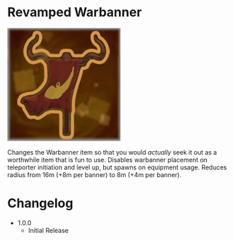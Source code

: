 # Revamped Warbanner

![Revamped Warbanner](https://github.com/alexander-mcdowell/RevampedWarbanner/blob/main/icon.png)

Changes the Warbanner item so that you would _actually_ seek it out as a worthwhile item that is fun to use. Disables warbanner placement on teleporter initiation and level up, but spawns on equipment usage. Reduces radius from 16m (+8m per banner) to 8m (+4m per banner).

# Changelog
- 1.0.0
	- Initial Release